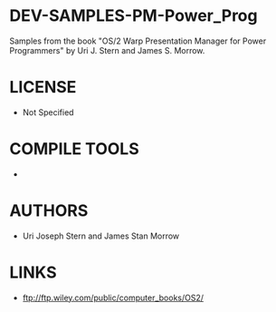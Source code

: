 DEV-SAMPLES-PM-Power_Prog
=========================

Samples from the book "OS/2 Warp Presentation Manager for Power Programmers" by Uri J. Stern and James S. Morrow. 

LICENSE
===============
* Not Specified

COMPILE TOOLS
===============
* 
 
AUTHORS
===============
*  Uri Joseph Stern and James Stan Morrow 

LINKS
===============
* ftp://ftp.wiley.com/public/computer_books/OS2/

